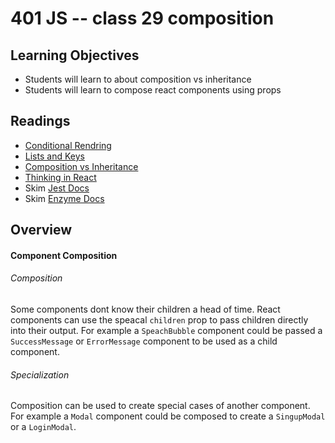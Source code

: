 # 401 JS -- class 29 composition

## Learning Objectives
* Students will learn to about composition vs inheritance
* Students will learn to compose react components using props

## Readings
* [Conditional Rendring](https://facebook.github.io/react/docs/conditional-rendering.html)
* [Lists and Keys](https://facebook.github.io/react/docs/lists-and-keys.html)
* [Composition vs Inheritance](https://facebook.github.io/react/docs/composition-vs-inheritance.html)
* [Thinking in React](https://facebook.github.io/react/docs/thinking-in-react.html)
* Skim [Jest Docs](https://facebook.github.io/jest/docs/en/getting-started.html)
* Skim [Enzyme Docs](https://github.com/airbnb/enzyme)


## Overview
#### Component Composition
###### Composition  
Some components dont know their children a head of time. React components can use the speacal `children` prop to pass children directly into their output. For example a `SpeachBubble` component could be passed a `SuccessMessage` or `ErrorMessage` component to be used as a child component.

###### Specialization 
Composition can be used to create special cases of another component. For example a `Modal` component could be composed to create a `SingupModal` or a `LoginModal`.
